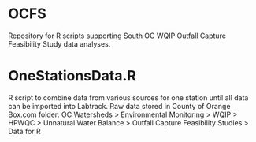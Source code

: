 # OCFS
Repository for R scripts supporting South OC WQIP Outfall Capture Feasibility Study data analyses.

# OneStationsData.R
R script to combine data from various sources for one station until all data can be imported into Labtrack.
Raw data stored in County of Orange Box.com folder: OC Watersheds > Environmental Monitoring > WQIP > HPWQC > Unnatural Water Balance > Outfall Capture Feasibility Studies > Data for R
